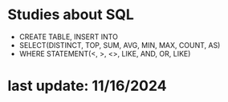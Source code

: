 # Studies about SQL
- CREATE TABLE, INSERT INTO
- SELECT(DISTINCT, TOP, SUM, AVG, MIN, MAX, COUNT, AS)
- WHERE STATEMENT(<, >, <>, LIKE, AND, OR, LIKE)

# last update: 11/16/2024
